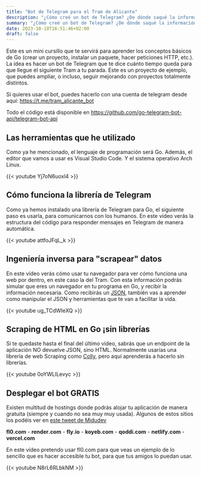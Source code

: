 ```yaml
---
title: "Bot de Telegram para el Tram de Alicante"
description: "¿Cómo creé un bot de Telegram? ¿De dónde saqué la información del Tram? Explicación con vídeos."
summary: "¿Cómo creé un bot de Telegram? ¿De dónde saqué la información del Tram? Explicación con vídeos."
date: 2023-10-18T16:51:46+02:00
draft: false
---
```


Este es un mini cursillo que te servirá para aprender los conceptos básicos de Go (crear un proyecto, instalar un paquete, hacer peticiones HTTP, etc.). La idea es hacer un bot de Telegram que te dice cuánto tiempo queda para que llegue el siguiente Tram a tu parada. Este es un proyecto de ejemplo, que puedes ampliar, o incluso, seguir mejorando con proyectos totalmente distintos.

Si quieres usar el bot, puedes hacerlo con una cuenta de telegram desde aquí: <https://t.me/tram_alicante_bot>

Todo el código está disponible en <https://github.com/go-telegram-bot-api/telegram-bot-api>

## Las herramientas que he utilizado

Como ya he mencionado, el lenguaje de programación será Go. Además, el editor que vamos a usar es Visual Studio Code. Y el sistema operativo Arch Linux.

{{< youtube Yj7oN6uoxl4 >}}

## Cómo funciona la librería de Telegram

Como ya hemos instalado una librería de Telegram para Go, el siguiente paso es usarla, para comunicarnos con los humanos. En este vídeo verás la estructura del código para responder mensajes en Telegram de manera automática.

{{< youtube attfoJFqL_k >}}

## Ingeniería inversa para "scrapear" datos

En este vídeo verás cómo usar tu navegador para ver cómo funciona una web por dentro, en este caso la del Tram. Con esta información podrás simular que eres un navegador en tu programa en Go, y recibir la información necesaria. Como recibirás un [JSON](/posts/what-is-json.es.md), también vas a aprender como manipular el JSON y herramientas que te van a facilitar la vida.

{{< youtube ug_TCdWIeXQ >}}

## Scraping de HTML en Go ¡sin librerías

Si te quedaste hasta el final del último vídeo, sabrás que un endpoint de la aplicación NO devuelve JSON, sino HTML. Normalmente usarías una librería de web Scraping como [Colly](https://github.com/gocolly/colly), pero aquí aprenderás a hacerlo sin librerías.

{{< youtube 0oYWLILevyc >}}

## Desplegar el bot GRATIS

Existen multitud de hostings donde podrás alojar tu aplicación de manera gratuita (siempre y cuando no sea muy muy usada). Algunos de estos sitios los podéis ver en [este tweet de Midudev](https://twitter.com/midudev/status/1694681012305899943)

**fl0․com** - **render․com** - **fly․io** - **koyeb․com** - **qoddi․com** - **netlify․com** - **vercel․com**

En este vídeo pretendo usar fl0.com para que veas un ejemplo de lo sencillo que es hacer accesible tu bot, para que tus amigos lo puedan usar.

{{< youtube N8rL6RLbkNM >}}
